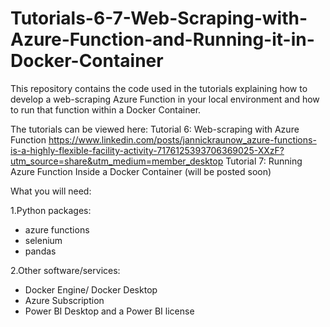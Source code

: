 # Tutorials-6-7-Web-Scraping-with-Azure-Function-and-Running-it-in-Docker-Container

This repository contains the code used in the tutorials explaining how to develop a web-scraping Azure Function in your local environment and how to run that function within a Docker Container.

The tutorials can be viewed here:
Tutorial 6: Web-scraping with Azure Function https://www.linkedin.com/posts/jannickraunow_azure-functions-is-a-highly-flexible-facility-activity-7176125393706369025-XXzF?utm_source=share&utm_medium=member_desktop
Tutorial 7: Running Azure Function Inside a Docker Container (will be posted soon)

What you will need:

1.Python packages:
- azure functions
- selenium
- pandas

2.Other software/services:
- Docker Engine/ Docker Desktop
- Azure Subscription
- Power BI Desktop and a Power BI license
